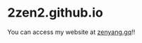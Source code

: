 2zen2.github.io
===============

You can access my website at <a href="http://www.zenyang.gq">zenyang.gq</a>!!

